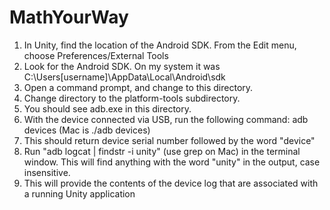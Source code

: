 # MathYourWay

1. In Unity, find the location of the Android SDK. From the Edit menu, choose Preferences/External Tools
2. Look for the Android SDK. On my system it was C:\Users\[username]\AppData\Local\Android\sdk
3. Open a command prompt, and change to this directory.
4. Change directory to the platform-tools subdirectory.
5. You should see adb.exe in this directory.
6. With the device connected via USB, run the following command:
adb devices (Mac is ./adb devices)
7. This should return device serial number followed by the word "device"
8. Run "adb logcat | findstr -i unity" (use grep on Mac) in the terminal window. This will find anything with the word "unity" in the output, case insensitive.
9. This will provide the contents of the device log that are associated with a running Unity application
